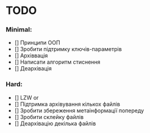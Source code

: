 # TODO
### Minimal:
- [] Принципи ООП
- [] Зробити підтримку ключів-параметрів
- [] Архіввація
- [] Написати алгоритм стиснення
- [] Деархівація 
### Hard: 
- [] LZW
or
- [] Підтримка архівування кількох файлів
- [] Зробити збереження метаінформації попереду
- [] Зробити склейку файлів
- [] Деархівацію декілька файлів